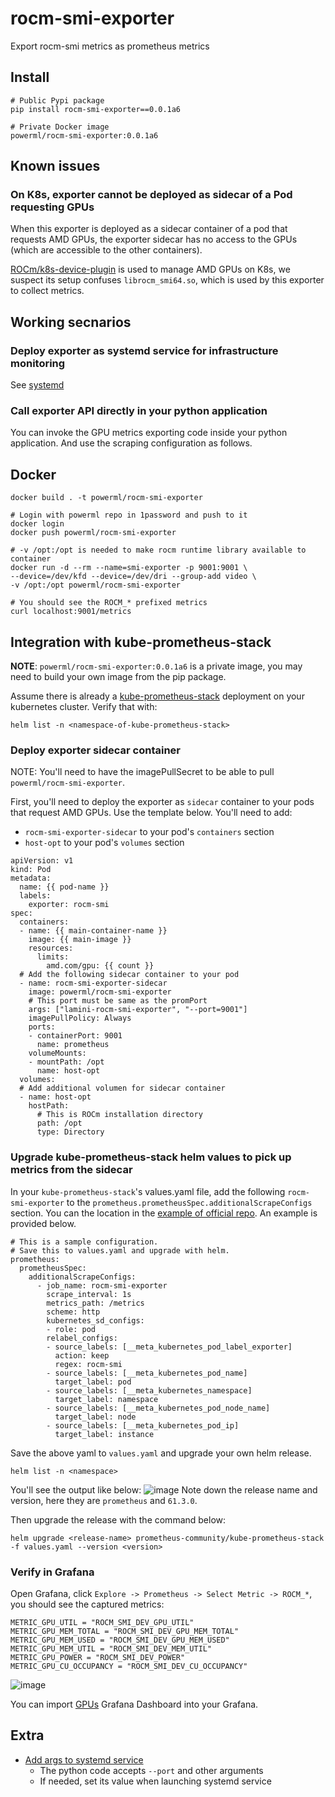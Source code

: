 # rocm-smi-exporter

Export rocm-smi metrics as prometheus metrics

## Install

```
# Public Pypi package
pip install rocm-smi-exporter==0.0.1a6

# Private Docker image
powerml/rocm-smi-exporter:0.0.1a6
```

## Known issues

### On K8s, exporter cannot be deployed as sidecar of a Pod requesting GPUs

When this exporter is deployed as a sidecar container of a pod that requests AMD GPUs,
the exporter sidecar has no access to the GPUs (which are accessible to the other containers).

[ROCm/k8s-device-plugin](https://github.com/ROCm/k8s-device-plugin)
is used to manage AMD GPUs on K8s, we suspect its setup confuses `librocm_smi64.so`,
which is used by this exporter to collect metrics.

## Working secnarios

### Deploy exporter as systemd service for infrastructure monitoring

See [systemd](systemd)

### Call exporter API directly in your python application

You can invoke the GPU metrics exporting code inside your python application.
And use the scraping configuration as follows.

## Docker

```
docker build . -t powerml/rocm-smi-exporter

# Login with powerml repo in 1password and push to it
docker login
docker push powerml/rocm-smi-exporter

# -v /opt:/opt is needed to make rocm runtime library available to container
docker run -d --rm --name=smi-exporter -p 9001:9001 \
--device=/dev/kfd --device=/dev/dri --group-add video \
-v /opt:/opt powerml/rocm-smi-exporter

# You should see the ROCM_* prefixed metrics
curl localhost:9001/metrics
```

## Integration with kube-prometheus-stack

**NOTE**: `powerml/rocm-smi-exporter:0.0.1a6` is a private image, you may need to build your own image from the pip package.

Assume there is already a
[kube-prometheus-stack](https://github.com/prometheus-community/helm-charts/tree/main/charts/kube-prometheus-stack)
deployment on your kubernetes cluster. Verify that with:

```
helm list -n <namespace-of-kube-prometheus-stack>
```

### Deploy exporter sidecar container

NOTE: You'll need to have the imagePullSecret to be able to pull `powerml/rocm-smi-exporter`.

First, you'll need to deploy the exporter as `sidecar` container to your pods that request AMD GPUs.
Use the template below. You'll need to add:
* `rocm-smi-exporter-sidecar` to your pod's `containers` section
* `host-opt` to your pod's `volumes` section
```
apiVersion: v1
kind: Pod
metadata:
  name: {{ pod-name }}
  labels:
    exporter: rocm-smi
spec:
  containers:
  - name: {{ main-container-name }}
    image: {{ main-image }}
    resources:
      limits:
        amd.com/gpu: {{ count }}
  # Add the following sidecar container to your pod
  - name: rocm-smi-exporter-sidecar
    image: powerml/rocm-smi-exporter
    # This port must be same as the promPort
    args: ["lamini-rocm-smi-exporter", "--port=9001"]
    imagePullPolicy: Always
    ports:
    - containerPort: 9001
      name: prometheus
    volumeMounts:
    - mountPath: /opt
      name: host-opt
  volumes:
  # Add additional volumen for sidecar container
  - name: host-opt
    hostPath:
      # This is ROCm installation directory
      path: /opt
      type: Directory
```

### Upgrade kube-prometheus-stack helm values to pick up metrics from the sidecar

In your `kube-prometheus-stack`'s values.yaml file, add the following `rocm-smi-exporter` to the
`prometheus.prometheusSpec.additionalScrapeConfigs` section. You can the location in the [example of official repo](
https://github.com/prometheus-community/helm-charts/blob/847789a719d91dd13d30a6e9eaa530af897e3276/charts/kube-prometheus-stack/values.yaml#L3843).
An example is provided below.
```
# This is a sample configuration.
# Save this to values.yaml and upgrade with helm.
prometheus:
  prometheusSpec:
    additionalScrapeConfigs:
      - job_name: rocm-smi-exporter
        scrape_interval: 1s
        metrics_path: /metrics
        scheme: http
        kubernetes_sd_configs:
        - role: pod
        relabel_configs:
        - source_labels: [__meta_kubernetes_pod_label_exporter]
          action: keep
          regex: rocm-smi
        - source_labels: [__meta_kubernetes_pod_name]
          target_label: pod
        - source_labels: [__meta_kubernetes_namespace]
          target_label: namespace
        - source_labels: [__meta_kubernetes_pod_node_name]
          target_label: node
        - source_labels: [__meta_kubernetes_pod_ip]
          target_label: instance
```

Save the above yaml to `values.yaml` and upgrade your own helm release.
```
helm list -n <namespace>
```
You'll see the output like below:
![image](https://github.com/user-attachments/assets/a71fce1a-d4cc-4568-8839-be68fa08ee60)
Note down the release name and version, here they are `prometheus` and `61.3.0`.

Then upgrade the release with the command below:
```
helm upgrade <release-name> prometheus-community/kube-prometheus-stack -f values.yaml --version <version>
```

### Verify in Grafana

Open Grafana, click `Explore -> Prometheus -> Select Metric -> ROCM_*`, you should see the captured metrics:
```
METRIC_GPU_UTIL = "ROCM_SMI_DEV_GPU_UTIL"
METRIC_GPU_MEM_TOTAL = "ROCM_SMI_DEV_GPU_MEM_TOTAL"
METRIC_GPU_MEM_USED = "ROCM_SMI_DEV_GPU_MEM_USED"
METRIC_GPU_MEM_UTIL = "ROCM_SMI_DEV_MEM_UTIL"
METRIC_GPU_POWER = "ROCM_SMI_DEV_POWER"
METRIC_GPU_CU_OCCUPANCY = "ROCM_SMI_DEV_CU_OCCUPANCY"
```

![image](https://github.com/user-attachments/assets/9d01a4c0-9da1-4f67-ae06-224f768eddfd)

You can import [GPUs](GPUs_Grafana.json) Grafana Dashboard into your Grafana.

## Extra

* [Add args to systemd service](https://superuser.com/a/728962)
  * The python code accepts `--port` and other arguments
  * If needed, set its value when launching systemd service
